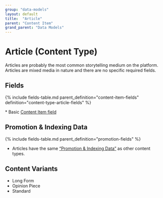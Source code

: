 ```yaml
---
group: "data-models"
layout: default
title:  "Article"
parent: "Content Item"
grand_parent: "Data Models"
---
```


# Article (Content Type)

Articles are probably the most common storytelling medium on the platform. Articles are mixed media in nature and there are no specific required fields.

## Fields

{% include fields-table.md parent_definition="content-item-fields" definition="content-type-article-fields" %}

\* Basic [Content Item field](content-item.md#fields)

## Promotion & Indexing Data

{% include fields-table.md parent_definition="promotion-fields" %}

* Articles have the same [“Promotion & Indexing Data”](content-item.md#promotion--indexing-data) as other content types.

## Content Variants
* Long Form
* Opinion Piece
* Standard
